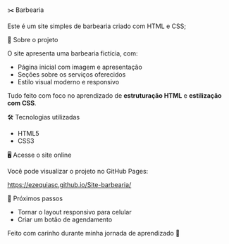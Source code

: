 ✂️ Barbearia

Este é um site simples de barbearia criado com HTML e CSS;

🔎 Sobre o projeto

O site apresenta uma barbearia fictícia, com:

- Página inicial com imagem e apresentação
- Seções sobre os serviços oferecidos
- Estilo visual moderno e responsivo

Tudo feito com foco no aprendizado de **estruturação HTML** e **estilização com CSS**.

🛠️ Tecnologias utilizadas

- HTML5
- CSS3

🖥️ Acesse o site online

Você pode visualizar o projeto no GitHub Pages:  

https://ezequiasc.github.io/Site-barbearia/


🚀 Próximos passos

- Tornar o layout responsivo para celular
- Criar um botão de agendamento


Feito com carinho durante minha jornada de aprendizado 🚀  
